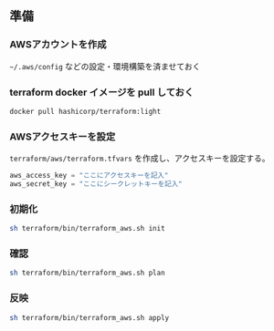 
## 準備

### AWSアカウントを作成

`~/.aws/config` などの設定・環境構築を済ませておく

### terraform docker イメージを pull しておく

```sh
docker pull hashicorp/terraform:light
```

### AWSアクセスキーを設定

`terraform/aws/terraform.tfvars` を作成し、アクセスキーを設定する。

```tfvars
aws_access_key = "ここにアクセスキーを記入"
aws_secret_key = "ここにシークレットキーを記入"
```

### 初期化

```sh
sh terraform/bin/terraform_aws.sh init
```

### 確認

```sh
sh terraform/bin/terraform_aws.sh plan
```

### 反映

```sh
sh terraform/bin/terraform_aws.sh apply
```
